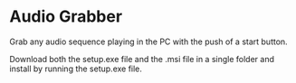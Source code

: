 # Audio Grabber
 Grab any audio sequence playing in the PC with the push of a start button.

Download both the setup.exe file and the .msi file in a single folder and install by running the setup.exe file.
